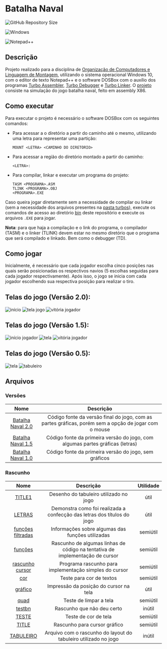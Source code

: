 # Batalha Naval

![GitHub Repository Size](https://img.shields.io/github/repo-size/h-ssiqueira/Batalha-Naval?label=Repository%20Size&style=for-the-badge)

![Windows](https://img.shields.io/badge/Windows-0078D6?style=for-the-badge&logo=windows&logoColor=white)

![Notepad++](https://img.shields.io/badge/Notepad++-90E59A.svg?style=for-the-badge&logo=notepad%2B%2B&logoColor=black)

## Descrição
Projeto realizado para a disciplina de [Organização de Computadores e Linguagem de Montagem](https://github.com/h-ssiqueira/ProgramsCOLLEGE#OCLM), utilizando o sistema operacional Windows 10, com o editor de texto Notepad++ e o software DOSBox com o auxílio dos programas [Turbo Assembler](/turbos/TASM.EXE), [Turbo Debugger](/turbos/TD.EXE) e [Turbo Linker](/turbos/TLINK.EXE). O [projeto](LOC-Projeto.pdf) consiste na simulação do jogo batalha naval, feito em assembly X86.

## Como executar
Para executar o projeto é necessário o software DOSBox com os seguintes comandos:

* Para acessar a o diretório a partir do caminho até o mesmo, utilizando uma letra para representar uma partição:
	```
	MOUNT <LETRA> <CAMINHO DO DIRETÓRIO>
	```
* Para acessar a região do diretório montado a partir do caminho:
	```
	<LETRA>:
	```
* Para compilar, linkar e executar um programa do projeto:
	```
	TASM <PROGRAMA>.ASM
	TLINK <PROGRAMA>.OBJ
	<PROGRAMA>.EXE
	```
Caso queira jogar diretamente sem a necessidade de compilar ou linkar (sem a necessidade dos arquivos presentes na [pasta turbos](/turbos/)), execute os comandos de acesso ao diretório [bin](/bin/) deste repositório e execute os arquivos `.EXE` para jogar.

**Nota**: para que haja a compilação e o link do programa, o compilador (TASM) e o linker (TLINK) devem estar no mesmo diretório que o programa que será compilado e linkado. Bem como o debugger (TD).

## Como jogar
Inicialmente, é necessário que cada jogador escolha cinco posições nas quais serão posicionadas os respectivos navios (5 escolhas seguidas para cada jogador respectivamente). Após isso, o jogo se inicia com cada jogador escolhendo sua respectiva posição para realizar o tiro.

## Telas do jogo (Versão 2.0):

<img align="center" src="https://github.com/h-ssiqueira/Batalha-Naval/blob/master/imgs/inicio.png" alt="início">
<!--![início](/imgs/inicio.png)-->

<img align="center" src="https://github.com/h-ssiqueira/Batalha-Naval/blob/master/imgs/tela%20jogo.png" alt="tela jogo">
<!--![tela jogo](/imgs/tela%20jogo.png)-->

<img align="center" src="https://github.com/h-ssiqueira/Batalha-Naval/blob/master/imgs/vitoria%20jogador.png" alt="vitória jogador">
<!--![vitória jogador](/imgs/vitoria%20jogador.png)-->

## Telas do jogo (Versão 1.5):
<img align="center" src="https://github.com/h-ssiqueira/Batalha-Naval/blob/master/imgs/titulov1.png" alt="início jogador">
<!--![início](/imgs/titulov1.png)-->

<img align="center" src="https://github.com/h-ssiqueira/Batalha-Naval/blob/master/imgs/telav1.png" alt="tela">
<!--![tela jogo](/imgs/telav1.png)-->

<img align="center" src="https://github.com/h-ssiqueira/Batalha-Naval/blob/master/imgs/vitoriav1.png" alt="vitória jogador">
<!--![vitória jogador](/imgs/vitoriav1.png)-->

## Telas do jogo (Versão 0.5):

<img align="center" src="https://github.com/h-ssiqueira/Batalha-Naval/blob/master/imgs/tela0_5.png" alt="tela">
<!--![tela](/imgs/tela0_5.png)-->

<img align="center" src="https://github.com/h-ssiqueira/Batalha-Naval/blob/master/imgs/tabuleiro0_5.png" alt="tabuleiro">
<!--![tabuleiro](/imgs/tabuleiro0_5.png)-->

## Arquivos
### Versões
Nome | Descrição
:---: | :---:
[Batalha Naval 2.0](/src/Version%202_0.asm) | Código fonte da versão final do jogo, com as partes gráficas, porém sem a opção de jogar com o mouse
[Batalha Naval 1.5](/src/Version%201_5.asm) | Código fonte da primeira versão do jogo, com algumas partes gráficas (letras)
[Batalha Naval 1.0](/src/Version%201_0.asm) | Código fonte da primeira versão do jogo, sem gráficos

### Rascunho
Nome | Descrição | Utilidade
:---: | :---: | :---:
[TITLE1](/Rascunho/TITLE1.ASM) | Desenho do tabuleiro utilizado no jogo | útil
[LETRAS](/Rascunho/LETRAS.pdf) | Demonstra como foi realizada a confecção das letras dos títulos do jogo | útil
[funções filtradas](/Rascunho/funções%20filtradas.pdf) | Informações sobre algumas das funções utilizadas | semiútil
[funções](/Rascunho/funções.txt) | Rascunho de algumas linhas de código na tentativa de implementação de cursor | semiútil
[rascunho cursor](/Rascunho/rascunho_cursor.ASM) | Programa rascunho para implementação simples do cursor | semiútil
[cor](/Rascunho/COR.ASM) | Teste para cor de textos | semiútil
[gráfico](/Rascunho/GRAFIC-1.ASM) | Impressão da posição do cursor na tela | útil
[quad](/Rascunho/QUAD.ASM) | Teste de limpar a tela | semiútil
[testbn](/Rascunho/testbn.asm) | Rascunho que não deu certo | inútil
[TESTE](/Rascunho/TESTE.ASM) | Teste de cor de tela | semiútil
[TITLE](/Rascunho/TITLE.ASM) | Rascunho para cursor gráfico | semiútil
[TABULEIRO](/Rascunho/TABULEIRO.ASM) | Arquivo com o rascunho do layout do tabuleiro utilizado no jogo | inútil
